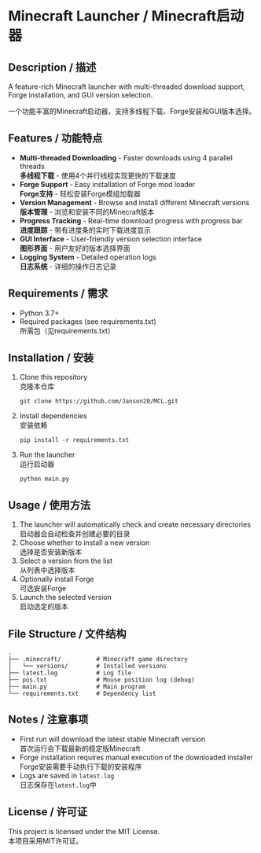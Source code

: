 # Minecraft Launcher / Minecraft启动器

## Description / 描述

A feature-rich Minecraft launcher with multi-threaded download support, Forge installation, and GUI version selection.

一个功能丰富的Minecraft启动器，支持多线程下载、Forge安装和GUI版本选择。

## Features / 功能特点

- **Multi-threaded Downloading** - Faster downloads using 4 parallel threads  
  **多线程下载** - 使用4个并行线程实现更快的下载速度
- **Forge Support** - Easy installation of Forge mod loader  
  **Forge支持** - 轻松安装Forge模组加载器
- **Version Management** - Browse and install different Minecraft versions  
  **版本管理** - 浏览和安装不同的Minecraft版本
- **Progress Tracking** - Real-time download progress with progress bar  
  **进度跟踪** - 带有进度条的实时下载进度显示
- **GUI Interface** - User-friendly version selection interface  
  **图形界面** - 用户友好的版本选择界面
- **Logging System** - Detailed operation logs  
  **日志系统** - 详细的操作日志记录

## Requirements / 需求

- Python 3.7+  
- Required packages (see requirements.txt)  
  所需包（见requirements.txt）

## Installation / 安装

1. Clone this repository  
   克隆本仓库
   ```
   git clone https://github.com/Janson20/MCL.git
   ```
2. Install dependencies  
   安装依赖
   ```
   pip install -r requirements.txt
   ```
3. Run the launcher  
   运行启动器
   ```
   python main.py
   ```

## Usage / 使用方法

1. The launcher will automatically check and create necessary directories  
   启动器会自动检查并创建必要的目录
2. Choose whether to install a new version  
   选择是否安装新版本
3. Select a version from the list  
   从列表中选择版本
4. Optionally install Forge  
   可选安装Forge
5. Launch the selected version  
   启动选定的版本

## File Structure / 文件结构

```
.
├── .minecraft/          # Minecraft game directory
│   └── versions/        # Installed versions
├── latest.log           # Log file
├── pos.txt              # Mouse position log (debug)
├── main.py              # Main program
└── requirements.txt     # Dependency list
```

## Notes / 注意事项

- First run will download the latest stable Minecraft version  
  首次运行会下载最新的稳定版Minecraft
- Forge installation requires manual execution of the downloaded installer  
  Forge安装需要手动执行下载的安装程序
- Logs are saved in `latest.log`  
  日志保存在`latest.log`中

## License / 许可证

This project is licensed under the MIT License.  
本项目采用MIT许可证。